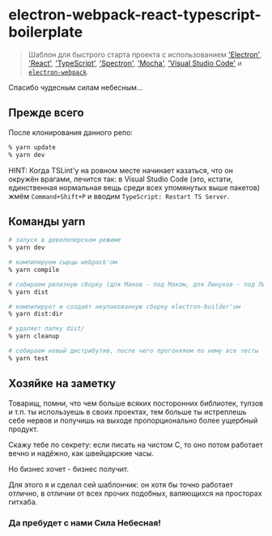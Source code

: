 # electron-webpack-react-typescript-boilerplate
> Шаблон для быстрого старта проекта с использованием ['Electron'](https://electronjs.org/), ['React'](https://reactjs.org/), ['TypeScript'](https://www.typescriptlang.org/index.html), ['Spectron'](https://electronjs.org/spectron), ['Mocha'](https://mochajs.org/), ['Visual Studio Code'](https://code.visualstudio.com/) и [`electron-webpack`](https://github.com/electron-userland/electron-webpack).

Спасибо чудесным силам небесным...


## Прежде всего
После клонирования данного репо:

```bash
% yarn update
% yarn dev
```

HINT: Когда TSLint'у на ровном месте начинает казаться, что он окружён врагами, лечится так: в Visual Studio Code (это, кстати, единственная нормальная вещь среди всех упомянутых выше пакетов) жмём `Command+Shift+P` и вводим `TypeScript: Restart TS Server`.


## Команды yarn

```bash
# запуск в девелоперском режиме
% yarn dev

# компилируем сырцы webpack'ом
% yarn compile

# собираем релизную сборку (для Маков - под Маком, для Линухов - под Линухом, для Виндищ - из-под Виндищи)
% yarn dist

# компилирует и создаёт неупакованную сборку electron-builder'ом
% yarn dist:dir

# удаляет папку dist/
% yarn cleanup

# собираем новый дистрибутив, после чего прогоняяем по нему все тесты
% yarn test
```

## Хозяйке на заметку

Товарищ, помни, что чем больше всяких посторонних библиотек, тулзов и т.п. ты используешь в своих проектах, тем больше ты истреплешь себе нервов и получишь на выходе пропорционально более ущербный продукт.

Скажу тебе по секрету: если писать на чистом С, то оно потом работает вечно и надёжно, как швейцарские часы.

Но бизнес хочет - бизнес получит.

Для этого я и сделал сей шаблончик: он хотя бы точно работает отлично, в отличии от всех прочих подобных, валяющихся на просторах гитхаба.

### Да пребудет с нами Сила Небесная!

